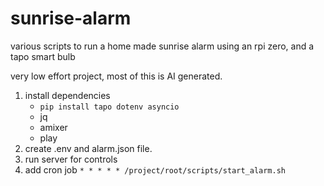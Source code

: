 # sunrise-alarm
various scripts to run a home made sunrise alarm using an rpi zero, and a tapo smart bulb 

very low effort project, most of this is AI generated.

1. install dependencies 
    - `pip install tapo dotenv asyncio`
    - jq
    - amixer
    - play
2. create .env and alarm.json file.
3. run server for controls
4. add cron job `* * * * * /project/root/scripts/start_alarm.sh`